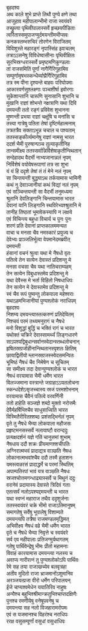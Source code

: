 बृहदश्वः  
अथ काले शुभे प्राप्ते तिथौ पुण्ये क्षणे तथा  
आजुहाव महीपालान्भीमो राजा स्वयंवरे  
तच्छ्रुत्वा पृथिवीपालास्सर्वे हृच्छयपीडिताः  
त्वरितास्समुपाजग्मुर्दमयन्तीमभीप्सवः  
कनकस्तम्भरुचिरं तोरणेन विराजितम्  
विविशुस्ते महारङ्गं नृपास्सिंह इवाचलम्  
तत्राऽऽसनेषु विविधेष्वासीनाः पृथिवीक्षितः  
सुरभिस्रग्धरास्सर्वे प्रमृष्टमणिकुण्डलाः  
तां राजसमितिं पूर्णां नागैर्गिरिगुहामिव  
सम्पूर्णामृषभस्कन्धैर्व्याघ्रैर्गिरिगुहामिव  
तत्र स्म पीना दृश्यन्ते बाहवः परिघोपमाः  
आकारवर्णसुश्लक्ष्णाः पञ्चशीर्षा इवोरगाः  
सुकेशान्तानि चारूणि सुनासानि शुभानि च  
मुखानि राज्ञां शोभन्ते नक्षत्राणि यथा दिवि  
दमयन्ती ततो रङ्गं प्रविवेश शुभानना  
मुष्णन्ती प्रभया राज्ञां चक्षूंषि च मनांसि च  
तस्या गात्रेषु पतिता तेषां दृष्टिर्महात्मनाम्  
तत्रतत्रैव सक्ताऽभून्न चचाल च पश्यताम्  
ततस्सङ्कीर्त्यमानेषु राज्ञां नामसु भारत  
ददर्श भैमी पुरुषान्पञ्च तुल्याकृतीनिह  
तान्समीक्ष्य ततस्सर्वान्निर्विशेषाकृतीन्स्थितान्  
सन्देहादथ वैदर्भी नाभ्यजानान्नलं नृपम्  
निर्विशेषं वयोवेषरूपाणां तत्र सा शुभा  
यं यं हि ददृशे तेषां तं तं मेने नलं नृपम्  
सा चिन्तयन्ती बुद्ध्याऽथ तर्कयामास भामिनी  
कथं नु देवाञ्जानीयां कथं विद्यां नलं नृपम्  
एवं सञ्चिन्तयन्ती सा वैदर्भी तनुमध्यमा  
श्रुतानि देवलिङ्गानि चिन्तयामास भारत  
देवानां यानि लिङ्गानि स्थविरेभ्यश्श्रुतानि मे  
तानीह तिष्ठतां भूमावेकस्यापि न लक्षये  
एवं विचिन्त्य बहुधा विचार्य च पुनः पुनः  
शरणं प्रति देवानां प्राप्तकालममन्यत  
वाचा च मनसा चैव नमस्कारं प्रयुज्य च  
देवेभ्यः प्राञ्जलिर्भूत्वा वेपमानेदमब्रवीत्  
दमयन्ती  
हंसानां वचनं श्रुत्वा यथा मे नैषधो वृतः  
पतित्वे तेन सत्येन देवास्तं प्रदिशन्तु मे  
मनसा वचसा चैव यथा नातिचराम्यहम्  
तेन सत्येन विबुधास्तमेव प्रदिशन्तु मे  
यथा देवैस्स मे भर्ता विहितो निषधाधिपः  
तेन सत्येन मे देवास्तमेव प्रदिशन्तु मे  
स्वं चैव रूपं पुष्यन्तु लोकपाला महेश्वराः  
यथाऽहमभिजानीयां पुण्यश्लोकं नराधिपम्  
बृहदश्वः  
निशम्य दमयन्त्यास्तत्करुणं प्रतिदेवितम्  
निश्चयं परमं तथ्यमनुरागं च नैषधे  
मनो विशुद्धां बुद्धिं च भक्तिं रागं च भारत  
यथोक्तं चक्रिरे देवास्सामर्थ्यं लिङ्गधारणे  
साऽपश्यद्विबुधान्सर्वानस्वेदान्स्तब्धलोचनान्  
हृषितस्रग्रजोहीनान्स्थितानस्पृशतः क्षितिम्  
छायाद्वितीयो म्लानस्रग्रजस्स्वेदसमन्वितः  
भूमिष्ठं नैषधं चैव निमेषेण च सूचितम्  
सा समीक्ष्य तदा देवान्पुण्यश्लोकं च भारत  
नैषधं वरयामास भैमी धर्मेण भारत  
विलज्जमाना वस्त्रान्ते जग्राहाऽऽयतलोचना  
स्कन्धदेशेऽसृजच्चास्य स्रजं परमशोभनाम्  
वरयामास चैवैनं पतित्वे वरवर्णिनी  
ततो हाहेति सञ्जज्ञे शब्दो मुक्तो नरोत्तमैः  
देवैर्महर्षिभिश्चैव साधुसाध्विति भारत  
विस्मितैरीरितश्शब्दः प्रशंसद्भिर्नलं नृपम्  
वृते तु नैषधे भैम्या लोकपाला महौजसः  
प्रहृष्टमनसस्सर्वे नलायाष्टौ वरान्ददुः  
प्रत्यक्षदर्शनं यज्ञे गतिं चानुत्तमां शुभाम्  
नैषधाय ददौ शक्रः प्रीयमाणश्शचीपतिः  
अग्निरात्मभवं प्रादाद्यत्र वाञ्छति नैषधः  
लोकानात्मभवांश्चैव ददौ तस्मै हुताशनः  
यमस्त्वन्नरसं प्रादाद्धर्मे च परमां स्थितिम्  
अपाम्पतिरपां भावं यत्र वाञ्छति नैषधः  
स्रजश्चोत्तमगन्धाढ्यास्सर्वे च मिथुनं ददुः  
वरानेवं प्रदायास्य देवास्ते त्रिदिवं गताः  
एतत्सर्वं नलोऽपश्यद्दमयन्ती च भारत  
यथा स्वप्नं महाराज तथैव ददृशुर्जनाः  
ततस्स्वयंवरं चक्रे भीमो राजाऽतिमानुषम्  
समागतेषु सर्वेषु भूपालेषु विशाम्पते  
दमयन्त्यपि तत्रैषा राजमण्डलमृद्धिमत्  
अभिवीक्ष्य नैषधं वव्रे भैमी धर्मेण भारत  
वृते च नैषधे भैम्या निवृत्ते च स्वयंवरे  
सर्व एव महीपालाः प्रतिजग्मुर्यथागतम्  
गतेषु पार्थिवेन्द्रेषु भीमः प्रीतो महामनाः  
विवाहं कारयामास दमयन्त्या नलस्य च  
अवाप्य नारीरत्नं तु पुण्यश्लोकोऽपि पार्थिवः  
रेमे सह तया राजञ्छच्येव बलवृत्रहा  
अतीव मुदितो राजा भ्राजमानोंऽशुमानिव  
अरञ्जयत्प्रजा वीरो धर्मेण परिपालयन्  
ईजे चाप्यश्वमेधेन ययातिरिव नाहुषः  
अन्यैश्च बहुभिश्श्रीमान्क्रतुभिश्चाप्तदक्षिणैः  
पुनश्च रमणीयेषु वनेषूपवनेषु च  
दमयन्त्या सह नलो विजहारामरोपमः  
एवं स यजमानश्च विहरंश्च नराधिपः  
ररक्ष वसुसम्पूर्णां वसुधां वसुधाधिपः  
